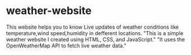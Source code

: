 # weather-website
This website helps you to know Live updates of weather conditions like temperature,wind speed,humidity in defferent locations.
"This is a simple weather website I created using HTML, CSS, and JavaScript."
"It uses the OpenWeatherMap API to fetch live weather data."

